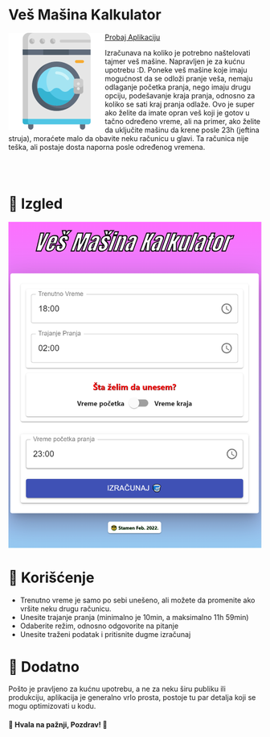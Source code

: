 # Veš Mašina Kalkulator
<img align="left" src="assets/logo192.png">

[Probaj Aplikaciju](http://xteamstanly.github.io/ves-masina-kalkulator)

Izračunava na koliko je potrebno naštelovati tajmer veš mašine. Napravljen je za kućnu upotrebu :D. Poneke veš mašine koje imaju mogućnost da se odloži pranje veša, nemaju odlaganje početka pranja,
nego imaju drugu opciju, podešavanje kraja pranja, odnosno za koliko se sati kraj pranja odlaže.
Ovo je super ako želite da imate opran veš koji je gotov u tačno određeno vreme, ali na primer,
ako želite da uključite mašinu da krene posle 23h (jeftina struja), moraćete malo da obavite
neku računicu u glavi. Ta računica nije teška, ali postaje dosta naporna posle određenog vremena.

<br/>
<br/>

# 🎨 Izgled
![Slika](assets/Slika.png)

# 🧰 Korišćenje
* Trenutno vreme je samo po sebi unešeno, ali možete da promenite ako vršite neku drugu računicu.
* Unesite trajanje pranja (minimalno je 10min, a maksimalno 11h 59min)
* Odaberite režim, odnosno odgovorite na pitanje
* Unesite traženi podatak i pritisnite dugme izračunaj

# 🔌 Dodatno
Pošto je pravljeno za kućnu upotrebu, a ne za neku širu publiku ili produkciju, aplikacija je generalno
vrlo prosta, postoje tu par detalja koji se mogu optimizovati u kodu.

#### 👋 Hvala na pažnji, Pozdrav! 👋

